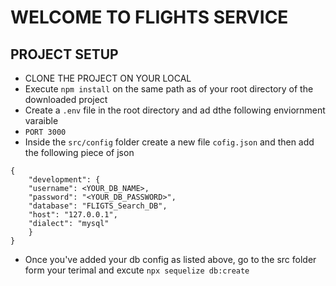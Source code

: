 # WELCOME TO FLIGHTS SERVICE

## PROJECT SETUP

- CLONE THE PROJECT ON YOUR LOCAL
- Execute `npm install` on the same path as of your root directory of the downloaded project
- Create a `.env` file in the root directory and ad dthe following enviornment varaible
- `PORT 3000`
- Inside the `src/config` folder create a new file `cofig.json` and then add the following piece of json

```
{
    "development": {
    "username": <YOUR_DB_NAME>,
    "password": "<YOUR_DB_PASSWORD>",
    "database": "FLIGTS_Search_DB",
    "host": "127.0.0.1",
    "dialect": "mysql"
    }
}
```

- Once you've added your db config as listed above, go to the src folder form your terimal and excute `npx sequelize db:create`
